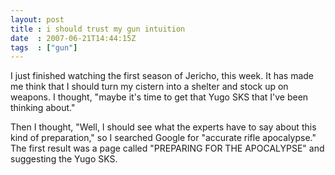 ```yaml
---
layout: post
title : i should trust my gun intuition
date  : 2007-06-21T14:44:15Z
tags  : ["gun"]
---
```

I just finished watching the first season of Jericho, this week.  It has made me think that I should turn my cistern into a shelter and stock up on weapons. I thought, "maybe it's time to get that Yugo SKS that I've been thinking about."

Then I thought, "Well, I should see what the experts have to say about this kind of preparation," so I searched Google for "accurate rifle apocalypse." The first result was a page called "PREPARING FOR THE APOCALYPSE" and suggesting the Yugo SKS. 

